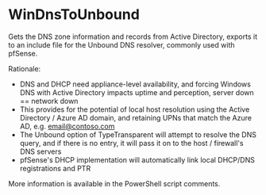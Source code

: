 # WinDnsToUnbound
Gets the DNS zone information and records from Active Directory, exports it to an include file for the Unbound DNS resolver, commonly used with pfSense.

Rationale:
- DNS and DHCP need appliance-level availability, and forcing Windows DNS with Active Directory impacts uptime and perception, server down == network down
- This provides for the potential of local host resolution using the Active Directory / Azure AD domain, and retaining UPNs that match the Azure AD, e.g. email@contoso.com
- The Unbound option of TypeTransparent will attempt to resolve the DNS query, and if there is no entry, it will pass it on to the host / firewall's DNS servers
- pfSense's DHCP implementation will automatically link local DHCP/DNS registrations and PTR

More information is available in the PowerShell script comments.

